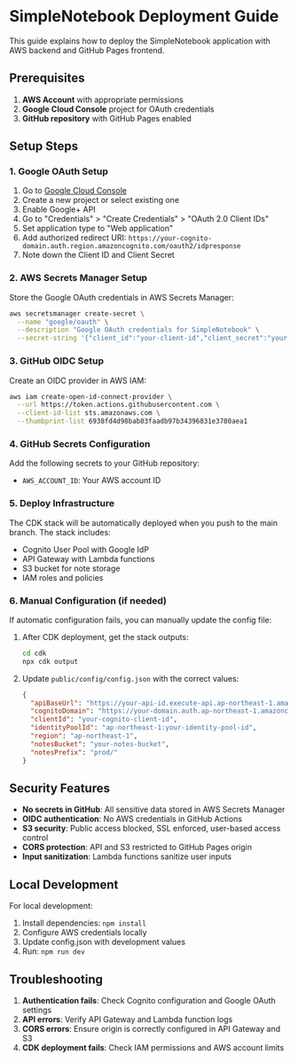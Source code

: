 # SimpleNotebook Deployment Guide

This guide explains how to deploy the SimpleNotebook application with AWS backend and GitHub Pages frontend.

## Prerequisites

1. **AWS Account** with appropriate permissions
2. **Google Cloud Console** project for OAuth credentials
3. **GitHub repository** with GitHub Pages enabled

## Setup Steps

### 1. Google OAuth Setup

1. Go to [Google Cloud Console](https://console.cloud.google.com/)
2. Create a new project or select existing one
3. Enable Google+ API
4. Go to "Credentials" > "Create Credentials" > "OAuth 2.0 Client IDs"
5. Set application type to "Web application"
6. Add authorized redirect URI: `https://your-cognito-domain.auth.region.amazoncognito.com/oauth2/idpresponse`
7. Note down the Client ID and Client Secret

### 2. AWS Secrets Manager Setup

Store the Google OAuth credentials in AWS Secrets Manager:

```bash
aws secretsmanager create-secret \
  --name "google/oauth" \
  --description "Google OAuth credentials for SimpleNotebook" \
  --secret-string '{"client_id":"your-client-id","client_secret":"your-client-secret"}'
```

### 3. GitHub OIDC Setup

Create an OIDC provider in AWS IAM:

```bash
aws iam create-open-id-connect-provider \
  --url https://token.actions.githubusercontent.com \
  --client-id-list sts.amazonaws.com \
  --thumbprint-list 6938fd4d98bab03faadb97b34396831e3780aea1
```

### 4. GitHub Secrets Configuration

Add the following secrets to your GitHub repository:

- `AWS_ACCOUNT_ID`: Your AWS account ID

### 5. Deploy Infrastructure

The CDK stack will be automatically deployed when you push to the main branch. The stack includes:

- Cognito User Pool with Google IdP
- API Gateway with Lambda functions
- S3 bucket for note storage
- IAM roles and policies

### 6. Manual Configuration (if needed)

If automatic configuration fails, you can manually update the config file:

1. After CDK deployment, get the stack outputs:
   ```bash
   cd cdk
   npx cdk output
   ```

2. Update `public/config/config.json` with the correct values:
   ```json
   {
     "apiBaseUrl": "https://your-api-id.execute-api.ap-northeast-1.amazonaws.com/prod",
     "cognitoDomain": "https://your-domain.auth.ap-northeast-1.amazoncognito.com",
     "clientId": "your-cognito-client-id",
     "identityPoolId": "ap-northeast-1:your-identity-pool-id",
     "region": "ap-northeast-1",
     "notesBucket": "your-notes-bucket",
     "notesPrefix": "prod/"
   }
   ```

## Security Features

- **No secrets in GitHub**: All sensitive data stored in AWS Secrets Manager
- **OIDC authentication**: No AWS credentials in GitHub Actions
- **S3 security**: Public access blocked, SSL enforced, user-based access control
- **CORS protection**: API and S3 restricted to GitHub Pages origin
- **Input sanitization**: Lambda functions sanitize user inputs

## Local Development

For local development:

1. Install dependencies: `npm install`
2. Configure AWS credentials locally
3. Update config.json with development values
4. Run: `npm run dev`

## Troubleshooting

1. **Authentication fails**: Check Cognito configuration and Google OAuth settings
2. **API errors**: Verify API Gateway and Lambda function logs
3. **CORS errors**: Ensure origin is correctly configured in API Gateway and S3
4. **CDK deployment fails**: Check IAM permissions and AWS account limits